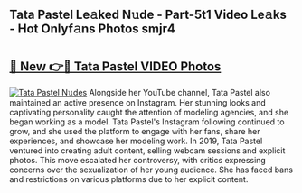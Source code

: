 ## Tata Pastel Le𝚊ked N𝚞de - Part-5t1 Video Le𝚊ks - Hot Onlyf𝚊ns Photos smjr4

# <h2><a href="http://ac32982.deff.icu/?id=Tata+Pastel">🔗 New 👉🔴 Tata Pastel VIDEO Photos</a></h2>

[![Tata Pastel N𝚞des](https://i.imgur.com/rIISA9y.gif)](http://ac32982.deff.icu/?id=Tata+Pastel)
Alongside her YouTube channel, Tata Pastel also maintained an active presence on Instagram. Her stunning looks and captivating personality caught the attention of modeling agencies, and she began working as a model. Tata Pastel's Instagram following continued to grow, and she used the platform to engage with her fans, share her experiences, and showcase her modeling work. In 2019, Tata Pastel ventured into creating adult content, selling webcam sessions and explicit photos. This move escalated her controversy, with critics expressing concerns over the sexualization of her young audience. She has faced bans and restrictions on various platforms due to her explicit content.
